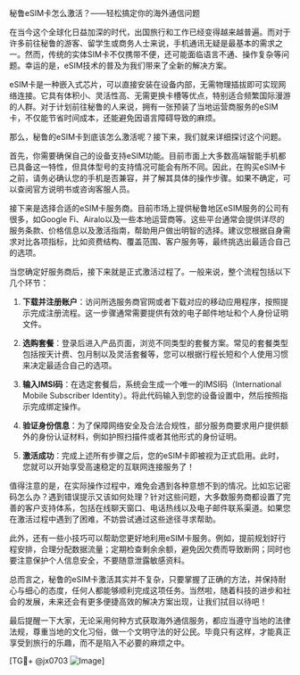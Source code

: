 秘鲁eSIM卡怎么激活？——轻松搞定你的海外通信问题

在当今这个全球化日益加深的时代，出国旅行和工作已经变得越来越普遍。而对于许多前往秘鲁的游客、留学生或商务人士来说，手机通讯无疑是最基本的需求之一。然而，传统的实体SIM卡不仅携带不便，还可能面临语言不通、操作复杂等问题。幸运的是，eSIM技术的普及为我们带来了全新的解决方案。

eSIM卡是一种嵌入式芯片，可以直接安装在设备内部，无需物理插拔即可实现网络连接。它具有体积小、灵活性高、无需更换卡槽等优点，特别适合频繁国际漫游的人群。对于计划前往秘鲁的人来说，拥有一张预装了当地运营商服务的eSIM卡，不仅能节省时间成本，还能避免因语言障碍导致的麻烦。

那么，秘鲁的eSIM卡到底该怎么激活呢？接下来，我们就来详细探讨这个问题。

首先，你需要确保自己的设备支持eSIM功能。目前市面上大多数高端智能手机都已具备这一特性，但具体型号的支持情况可能会有所不同。因此，在购买eSIM卡之前，请务必确认您的手机是否兼容，并了解其具体的操作步骤。如果不确定，可以查阅官方说明书或咨询客服人员。

接下来是选择合适的eSIM卡服务商。目前市场上提供秘鲁地区eSIM服务的公司有很多，如Google Fi、Airalo以及一些本地运营商等。这些平台通常会提供详尽的服务条款、价格信息以及激活指南，帮助用户做出明智的选择。建议您根据自身需求对比各项指标，比如资费结构、覆盖范围、客户服务等，最终挑选出最适合自己的选项。

当您确定好服务商后，接下来就是正式激活过程了。一般来说，整个流程包括以下几个环节：

1. **下载并注册账户**：访问所选服务商官网或者下载对应的移动应用程序，按照提示完成注册流程。这一步骤通常需要提供有效的电子邮件地址和个人身份证明文件。

2. **选购套餐**：登录后进入产品页面，浏览不同类型的套餐方案。常见的套餐类型包括按天计费、包月制以及灵活套餐等，您可以根据行程长短和个人使用习惯来决定最适合自己的选项。

3. **输入IMSI码**：在选定套餐后，系统会生成一个唯一的IMSI码（International Mobile Subscriber Identity）。将此代码输入到您的设备设置中，然后按照指示完成绑定操作。

4. **验证身份信息**：为了保障网络安全及合法合规性，部分服务商要求用户提供额外的身份认证材料，例如护照扫描件或者其他形式的身份证明。

5. **激活成功**：完成上述所有步骤之后，您的eSIM卡即被视为正式启用。此时，您就可以开始享受高速稳定的互联网连接服务了！

值得注意的是，在实际操作过程中，难免会遇到各种意想不到的情况。比如忘记密码怎么办？遇到错误提示又该如何处理？针对这些问题，大多数服务商都设置了完善的客户支持体系，包括在线聊天窗口、电话热线以及电子邮件联系渠道。如果您在激活过程中遇到了困难，不妨尝试通过这些途径寻求帮助。

此外，还有一些小技巧可以帮助您更好地利用eSIM卡服务。例如，提前规划好行程安排，合理分配数据流量；定期检查剩余余额，避免因欠费而导致断网；同时也要注意保护个人信息安全，不要随意泄露敏感资料。

总而言之，秘鲁的eSIM卡激活其实并不复杂，只要掌握了正确的方法，并保持耐心与细心的态度，任何人都能够顺利完成这项任务。当然啦，随着科技的进步和社会的发展，未来还会有更多便捷高效的解决方案出现，让我们拭目以待吧！

最后提醒一下大家，无论采用何种方式获取海外通信服务，都应当遵守当地的法律法规，尊重当地的文化习俗，做一个文明守法的好公民。毕竟只有这样，才能真正享受到旅行的乐趣，而不是陷入不必要的麻烦之中。

[TG💪+ @jx0703 ![Image](https://github.com/user-attachments/assets/dbca1d08-cadb-493c-b0ec-ad6f7a83f270)]